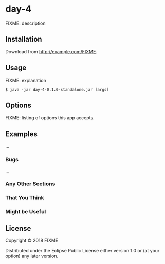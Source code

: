 # day-4

FIXME: description

## Installation

Download from http://example.com/FIXME.

## Usage

FIXME: explanation

    $ java -jar day-4-0.1.0-standalone.jar [args]

## Options

FIXME: listing of options this app accepts.

## Examples

...

### Bugs

...

### Any Other Sections
### That You Think
### Might be Useful

## License

Copyright © 2018 FIXME

Distributed under the Eclipse Public License either version 1.0 or (at
your option) any later version.
